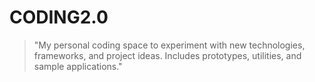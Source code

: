 # CODING2.0
> "My personal coding space to experiment with new technologies, frameworks, and project ideas. Includes prototypes, utilities, and sample applications."
